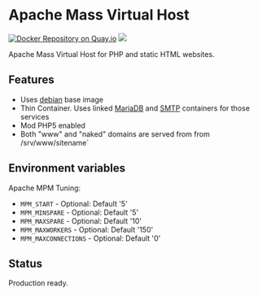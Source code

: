 # Apache Mass Virtual Host

[![Docker Repository on Quay.io](https://quay.io/repository/panubo/apache-mvh/status "Docker Repository on Quay.io")](https://quay.io/repository/panubo/apache-mvh)
[![](https://badge.imagelayers.io/panubo/apache-mvh:latest.svg)](https://imagelayers.io/?images=panubo/apache-mvh:latest)

Apache Mass Virtual Host for PHP and static HTML websites.

## Features

- Uses [debian](https://hub.docker.com/_/debian/) base image
- Thin Container. Uses linked [MariaDB](https://hub.docker.com/_/mariadb/) and [SMTP](https://hub.docker.com/r/panubo/postfix/) containers for those services
- Mod PHP5 enabled 
- Both "www" and "naked" domains are served from  from /srv/www/sitename`

## Environment variables

Apache MPM Tuning:

- `MPM_START` - Optional: Default '5'
- `MPM_MINSPARE` - Optional: Default '5'
- `MPM_MAXSPARE` - Optional: Default '10'
- `MPM_MAXWORKERS` - Optional: Default '150'
- `MPM_MAXCONNECTIONS` - Optional: Default '0'

## Status

Production ready.
